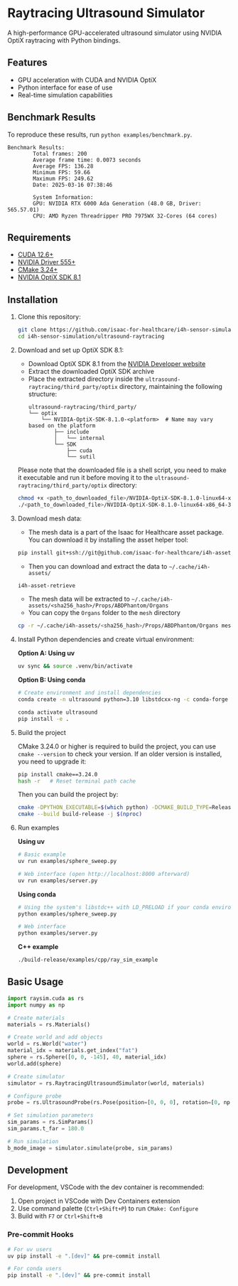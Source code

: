 # Raytracing Ultrasound Simulator

A high-performance GPU-accelerated ultrasound simulator using NVIDIA OptiX raytracing with Python bindings.

## Features

- GPU acceleration with CUDA and NVIDIA OptiX
- Python interface for ease of use
- Real-time simulation capabilities

## Benchmark Results
To reproduce these results, run `python examples/benchmark.py`.
```
Benchmark Results:
        Total frames: 200
        Average frame time: 0.0073 seconds
        Average FPS: 136.28
        Minimum FPS: 59.66
        Maximum FPS: 249.62
        Date: 2025-03-16 07:38:46

        System Information:
        GPU: NVIDIA RTX 6000 Ada Generation (48.0 GB, Driver: 565.57.01)
        CPU: AMD Ryzen Threadripper PRO 7975WX 32-Cores (64 cores)

```
## Requirements

- [CUDA 12.6+](https://docs.nvidia.com/cuda/cuda-quick-start-guide/index.html#)
- [NVIDIA Driver 555+](https://www.nvidia.com/en-us/drivers/)
- [CMake 3.24+](https://cmake.org/)
- [NVIDIA OptiX SDK 8.1](https://developer.nvidia.com/designworks/optix/downloads/legacy)

## Installation

1. Clone this repository:
   ```bash
   git clone https://github.com/isaac-for-healthcare/i4h-sensor-simulation.git
   cd i4h-sensor-simulation/ultrasound-raytracing
   ```

2. Download and set up OptiX SDK 8.1:
   - Download OptiX SDK 8.1 from the [NVIDIA Developer website](https://developer.nvidia.com/designworks/optix/downloads/legacy)
   - Extract the downloaded OptiX SDK archive
   - Place the extracted directory inside the `ultrasound-raytracing/third_party/optix` directory, maintaining the following structure:
     ```
     ultrasound-raytracing/third_party/
     └── optix
         └── NVIDIA-OptiX-SDK-8.1.0-<platform>  # Name may vary based on the platform
             ├── include
             │   └── internal
             └── SDK
                 ├── cuda
                 └── sutil
     ```

   Please note that the downloaded file is a shell script, you need to make it executable and run it before moving it to the `ultrasound-raytracing/third_party/optix` directory:

     ```bash
     chmod +x <path_to_downloaded_file>/NVIDIA-OptiX-SDK-8.1.0-linux64-x86_64-35015278.sh
     ./<path_to_downloaded_file>/NVIDIA-OptiX-SDK-8.1.0-linux64-x86_64-35015278.sh
     ```

3. Download mesh data:
   - The mesh data is a part of the Isaac for Healthcare asset package. You can download it by installing the asset helper tool:
   ```bash
   pip install git+ssh://git@github.com/isaac-for-healthcare/i4h-asset-catalog.git
   ```

   - Then you can download and extract the data to `~/.cache/i4h-assets/`
   ```bash
   i4h-asset-retrieve
   ```

   - The mesh data will be extracted to `~/.cache/i4h-assets/<sha256_hash>/Props/ABDPhantom/Organs`
   - You can copy the `Organs` folder to the `mesh` directory

   ```bash
   cp -r ~/.cache/i4h-assets/<sha256_hash>/Props/ABDPhantom/Organs mesh
   ```

4. Install Python dependencies and create virtual environment:

   **Option A: Using uv**
   ```bash
   uv sync && source .venv/bin/activate
   ```

   **Option B: Using conda**
   ```bash
   # Create environment and install dependencies
   conda create -n ultrasound python=3.10 libstdcxx-ng -c conda-forge -y

   conda activate ultrasound
   pip install -e .
   ```

5. Build the project

   CMake 3.24.0 or higher is required to build the project, you can use `cmake --version` to check your version. If an older version is installed, you need to upgrade it:

   ```bash
   pip install cmake==3.24.0
   hash -r   # Reset terminal path cache
   ```

   Then you can build the project by:

   ```bash
   cmake -DPYTHON_EXECUTABLE=$(which python) -DCMAKE_BUILD_TYPE=Release -DCMAKE_CUDA_ARCHITECTURES=native -B build-release
   cmake --build build-release -j $(nproc)
   ```

6. Run examples

   **Using uv**
   ```bash
   # Basic example
   uv run examples/sphere_sweep.py

   # Web interface (open http://localhost:8000 afterward)
   uv run examples/server.py
   ```

   **Using conda**
   ```bash
   # Using the system's libstdc++ with LD_PRELOAD if your conda environment's version is too old
   python examples/sphere_sweep.py

   # Web interface
   python examples/server.py
   ```

   **C++ example**
   ```bash
   ./build-release/examples/cpp/ray_sim_example
   ```

## Basic Usage

```python
import raysim.cuda as rs
import numpy as np

# Create materials
materials = rs.Materials()

# Create world and add objects
world = rs.World("water")
material_idx = materials.get_index("fat")
sphere = rs.Sphere([0, 0, -145], 40, material_idx)
world.add(sphere)

# Create simulator
simulator = rs.RaytracingUltrasoundSimulator(world, materials)

# Configure probe
probe = rs.UltrasoundProbe(rs.Pose(position=[0, 0, 0], rotation=[0, np.pi, 0]))

# Set simulation parameters
sim_params = rs.SimParams()
sim_params.t_far = 180.0

# Run simulation
b_mode_image = simulator.simulate(probe, sim_params)
```

## Development

For development, VSCode with the dev container is recommended:
1. Open project in VSCode with Dev Containers extension
2. Use command palette (`Ctrl+Shift+P`) to run `CMake: Configure`
3. Build with `F7` or `Ctrl+Shift+B`

### Pre-commit Hooks

```bash
# For uv users
uv pip install -e ".[dev]" && pre-commit install

# For conda users
pip install -e ".[dev]" && pre-commit install
```
